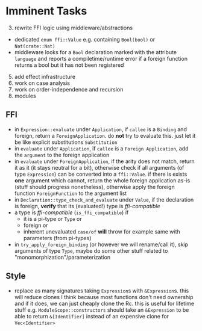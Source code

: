 # Imminent Tasks

3. rewrite FFI logic using middleware/abstractions
  * dedicated `enum ffi::Value` e.g. containing `Bool(bool)` or `Nat(crate::Nat)`
  * middleware looks for a `Bool` declaration marked with the attribute `language` and
    reports a compiletime/runtime error if a foreign function returns a bool but it has not
    been registered
5. add effect infrastructure
7. work on case analysis
8. work on order-independence and recursion
10. modules

## FFI

* in `Expression::evaluate` under `Application`, if `callee` is a `Binding` and foreign,
  return a `ForeignApplication`. do **not** try to evaluate this. just let it be like
  explicit substitutions `Substitution`
* in `evaluate` under `Application`, if `callee` is a `Foreign Application`, add the `argument`
  to the foreign application
* in `evaluate` under `ForeignApplication`, if the arity does not match, return it as it
  (it stays neutral for a bit), otherwise check if all arguments (of type `Expression`) can be
  converted into a `ffi::Value`. if there is exists **one** argument which cannot, return the
  whole foreign application as-is (stuff should progress nonetheless), otherwise apply the
  foreign function `ForeignFunction` to the argument list
* in `Declaration::type_check_and_evaluate` under `Value`, if the declaration is foreign,
  **verify** that its (evaluated!) type is _ffi-compatible_
* a type is _ffi-compatible_ (`is_ffi_compatible`) if
  * it is a pi-type or `Type` or
  * foreign or
  * inherent
  unevaluated `case/of` **will** throw for example
  same with parameters (from pi-types)
* in `try_apply_foreign_binding` (or however we will rename/call it), skip arguments of type `Type`,
  maybe do some other stuff related to "monomorphization"/parameterization

## Style

* replace as many signatures taking `Expression`s with `&Expression`s. this will reduce clones I
  think because most functions don't need ownership and if it does, we can just cheaply clone the Rc.
  this is useful for lifetime stuff e.g. `ModuleScope::constructors` should take an `&Expression` to
  be able to return `&[Identifier]` instead of an expensive clone for `Vec<Identifier>`
